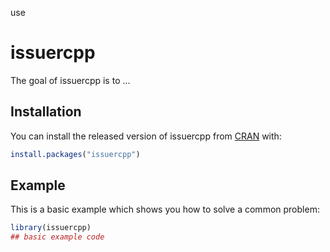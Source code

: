 use
# issuercpp

<!-- badges: start -->
<!-- badges: end -->

The goal of issuercpp is to ...

## Installation

You can install the released version of issuercpp from [CRAN](https://CRAN.R-project.org) with:

``` r
install.packages("issuercpp")
```

## Example

This is a basic example which shows you how to solve a common problem:

``` r
library(issuercpp)
## basic example code
```

